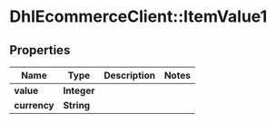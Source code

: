 # DhlEcommerceClient::ItemValue1

## Properties
Name | Type | Description | Notes
------------ | ------------- | ------------- | -------------
**value** | **Integer** |  |
**currency** | **String** |  |


